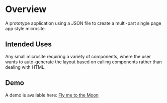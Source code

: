 # Overview

A prototype application using a JSON file to create a multi-part single page app style microsite.

## Intended Uses

Any small microsite requiring a variety of components, where the user wants to auto-generate the layout based on calling components rather than dealing with HTML.

## Demo

A demo is available here: [Fly me to the Moon](http://wail.es/fly-me-to-the-moon/)

